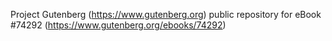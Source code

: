 Project Gutenberg (https://www.gutenberg.org) public repository for eBook #74292 (https://www.gutenberg.org/ebooks/74292)
